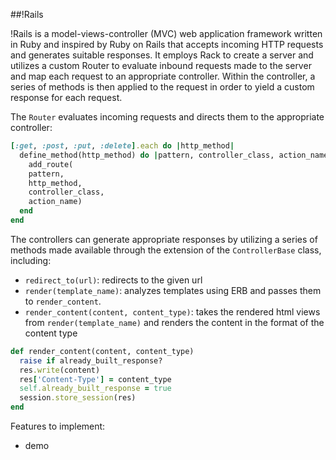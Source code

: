##!Rails

!Rails is a model-views-controller (MVC) web application framework written in Ruby and inspired by Ruby on Rails that accepts incoming HTTP requests and generates suitable responses. It employs Rack to create a server and utilizes a custom Router to evaluate inbound requests made to the server and map each request to an appropriate controller. Within the controller, a series of methods is then applied to the request in order to yield a custom response for each request.

The `Router` evaluates incoming requests and directs them to the appropriate controller:
```Ruby
[:get, :post, :put, :delete].each do |http_method|
  define_method(http_method) do |pattern, controller_class, action_name|
    add_route(
    pattern,
    http_method,
    controller_class,
    action_name)
  end
end
```
The controllers can generate appropriate responses by utilizing a series of methods made available through the extension of the `ControllerBase` class, including:

- `redirect_to(url)`: redirects to the given url
- `render(template_name)`: analyzes templates using ERB and passes them to `render_content`.
- `render_content(content, content_type)`: takes the rendered html views from `render(template_name)` and renders the content in the format of the content type

```Ruby
def render_content(content, content_type)
  raise if already_built_response?
  res.write(content)
  res['Content-Type'] = content_type
  self.already_built_response = true
  session.store_session(res)
end
```

Features to implement:
- demo
